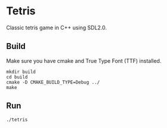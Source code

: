 # Tetris
Classic tetris game in C++ using SDL2.0.

## Build
Make sure you have cmake and True Type Font (TTF) installed.  

```
mkdir build
cd build
cmake -D CMAKE_BUILD_TYPE=Debug ../
make
```
## Run
```
./tetris 
```
